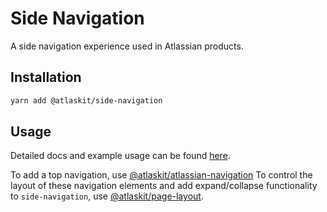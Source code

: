 # Side Navigation

A side navigation experience used in Atlassian products.

## Installation

```sh
yarn add @atlaskit/side-navigation
```

## Usage

Detailed docs and example usage can be found
[here](https://atlassian.design/components/side-navigation).

To add a top navigation, use
[@atlaskit/atlassian-navigation](https://atlassian.design/components/atlassian-navigation) To
control the layout of these navigation elements and add expand/collapse functionality to
`side-navigation`, use
[@atlaskit/page-layout](https://atlaskit.atlassian.com/packages/design-system/page-layout).

